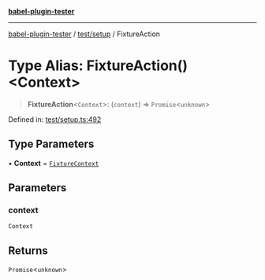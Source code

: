 [**babel-plugin-tester**](../../../README.md)

***

[babel-plugin-tester](../../../README.md) / [test/setup](../README.md) / FixtureAction

# Type Alias: FixtureAction()\<Context\>

> **FixtureAction**\<`Context`\>: (`context`) => `Promise`\<`unknown`\>

Defined in: [test/setup.ts:492](https://github.com/Xunnamius/babel-plugin-tester/blob/91349cafb3cefac8248e86580feec53bd082321e/test/setup.ts#L492)

## Type Parameters

• **Context** = [`FixtureContext`](../interfaces/FixtureContext.md)

## Parameters

### context

`Context`

## Returns

`Promise`\<`unknown`\>
